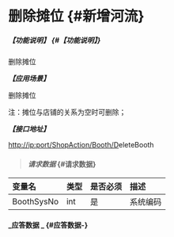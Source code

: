 # 删除摊位 {#新增河流}

##### _【功能说明】_ {#【功能说明】}

删除摊位

_**【应用场景】**_

删除摊位

注：摊位与店铺的关系为空时可删除；

_**【接口地址】**_

[http://ip:port/ShopAction/Booth/D](http://ip:port/OrganizationAction/Customer/AddCustomer)eleteBooth

> #### _请求数据_ {#请求数据}

| 变量名 | 类型 | 是否必须 | 描述 |
| :--- | :--- | :--- | :--- |
| BoothSysNo | int | 是 | 系统编码 |

#### _应答数据 _ {#应答数据-}



